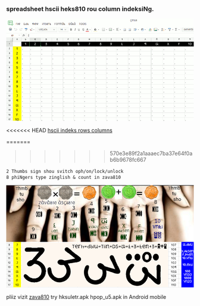 ### spreadsheet hscii heks810 rou column indeksiNg.

<img src="calendar_zoho1.gif" alt="spreadsheet mathematics"></img>

<<<<<<< HEAD
<a href="https://sheet.zoho.com/sheet/open/nylx087eafd0305ad476cadd997f3d060787d">hscii indeks rows columns</a>


=======
>>>>>>> 570e3e89f2a1aaaec7ba37e64f0ab6b9678fc667
```
2 Thumbs sign shou svitch oph/on/lock/unlock
8 phiNgers type zinglish & count in zava810
```

<img src="zoho_hscii810_indeksiNg2.png" alt="spreadsheet mathematics"></img>

pliiz vizit [zava810][1] try hksuletr.apk hpop_u5.apk in Android mobile



[1]: http://github.com/zava810/zava810

[i1_82grls]: https://github.com/zava810/kontent/blob/main/imez/mni810/8ane2grls.png
[i2vntana]: https://github.com/zava810/kontent/blob/main/imez/mni810/vntana.200.jpg
[i3]: https://github.com/zava810/kontent/blob/main/imez/mni810/no2550.jpg
[i4]: https://github.com/zava810/kontent/blob/main/imez/mni810/heksoinvaluetodAy.mp4
[i5]: ./kaunt_on_phifgqrs.jpeg
